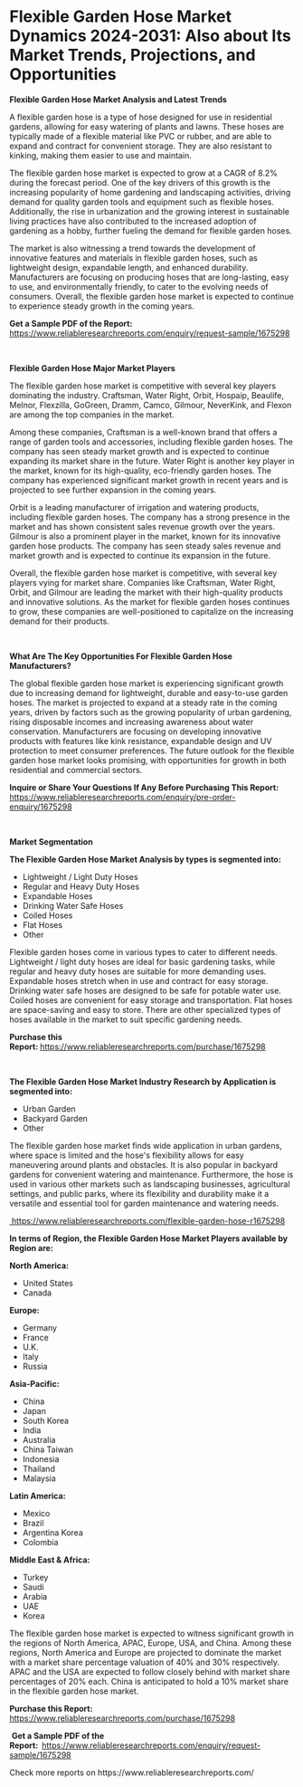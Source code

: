 <p><h1>Flexible Garden Hose Market Dynamics 2024-2031: Also about Its Market Trends, Projections, and Opportunities</h1></p><p><strong>Flexible Garden Hose Market Analysis and Latest Trends</strong></p>
<p><p>A flexible garden hose is a type of hose designed for use in residential gardens, allowing for easy watering of plants and lawns. These hoses are typically made of a flexible material like PVC or rubber, and are able to expand and contract for convenient storage. They are also resistant to kinking, making them easier to use and maintain.</p><p>The flexible garden hose market is expected to grow at a CAGR of 8.2% during the forecast period. One of the key drivers of this growth is the increasing popularity of home gardening and landscaping activities, driving demand for quality garden tools and equipment such as flexible hoses. Additionally, the rise in urbanization and the growing interest in sustainable living practices have also contributed to the increased adoption of gardening as a hobby, further fueling the demand for flexible garden hoses.</p><p>The market is also witnessing a trend towards the development of innovative features and materials in flexible garden hoses, such as lightweight design, expandable length, and enhanced durability. Manufacturers are focusing on producing hoses that are long-lasting, easy to use, and environmentally friendly, to cater to the evolving needs of consumers. Overall, the flexible garden hose market is expected to continue to experience steady growth in the coming years.</p></p>
<p><strong>Get a Sample PDF of the Report:&nbsp;</strong> <a href="https://www.reliableresearchreports.com/enquiry/request-sample/1675298">https://www.reliableresearchreports.com/enquiry/request-sample/1675298</a></p>
<p>&nbsp;</p>
<p><strong>Flexible Garden Hose Major Market Players</strong></p>
<p><p>The flexible garden hose market is competitive with several key players dominating the industry. Craftsman, Water Right, Orbit, Hospaip, Beaulife, Melnor, Flexzilla, GoGreen, Dramm, Camco, Gilmour, NeverKink, and Flexon are among the top companies in the market.</p><p>Among these companies, Craftsman is a well-known brand that offers a range of garden tools and accessories, including flexible garden hoses. The company has seen steady market growth and is expected to continue expanding its market share in the future. Water Right is another key player in the market, known for its high-quality, eco-friendly garden hoses. The company has experienced significant market growth in recent years and is projected to see further expansion in the coming years.</p><p>Orbit is a leading manufacturer of irrigation and watering products, including flexible garden hoses. The company has a strong presence in the market and has shown consistent sales revenue growth over the years. Gilmour is also a prominent player in the market, known for its innovative garden hose products. The company has seen steady sales revenue and market growth and is expected to continue its expansion in the future.</p><p>Overall, the flexible garden hose market is competitive, with several key players vying for market share. Companies like Craftsman, Water Right, Orbit, and Gilmour are leading the market with their high-quality products and innovative solutions. As the market for flexible garden hoses continues to grow, these companies are well-positioned to capitalize on the increasing demand for their products.</p></p>
<p>&nbsp;</p>
<p><strong>What Are The Key Opportunities For Flexible Garden Hose Manufacturers?</strong></p>
<p><p>The global flexible garden hose market is experiencing significant growth due to increasing demand for lightweight, durable and easy-to-use garden hoses. The market is projected to expand at a steady rate in the coming years, driven by factors such as the growing popularity of urban gardening, rising disposable incomes and increasing awareness about water conservation. Manufacturers are focusing on developing innovative products with features like kink resistance, expandable design and UV protection to meet consumer preferences. The future outlook for the flexible garden hose market looks promising, with opportunities for growth in both residential and commercial sectors.</p></p>
<p><strong>Inquire or Share Your Questions If Any Before Purchasing This Report:</strong> <a href="https://www.reliableresearchreports.com/enquiry/pre-order-enquiry/1675298">https://www.reliableresearchreports.com/enquiry/pre-order-enquiry/1675298</a></p>
<p>&nbsp;</p>
<p><strong>Market Segmentation</strong></p>
<p><strong>The Flexible Garden Hose Market Analysis by types is segmented into:</strong></p>
<p><ul><li>Lightweight / Light Duty Hoses</li><li>Regular and Heavy Duty Hoses</li><li>Expandable Hoses</li><li>Drinking Water Safe Hoses</li><li>Coiled Hoses</li><li>Flat Hoses</li><li>Other</li></ul></p>
<p><p>Flexible garden hoses come in various types to cater to different needs. Lightweight / light duty hoses are ideal for basic gardening tasks, while regular and heavy duty hoses are suitable for more demanding uses. Expandable hoses stretch when in use and contract for easy storage. Drinking water safe hoses are designed to be safe for potable water use. Coiled hoses are convenient for easy storage and transportation. Flat hoses are space-saving and easy to store. There are other specialized types of hoses available in the market to suit specific gardening needs.</p></p>
<p><strong>Purchase this Report:&nbsp;</strong><a href="https://www.reliableresearchreports.com/purchase/1675298">https://www.reliableresearchreports.com/purchase/1675298</a></p>
<p>&nbsp;</p>
<p><strong>The Flexible Garden Hose Market Industry Research by Application is segmented into:</strong></p>
<p><ul><li>Urban Garden</li><li>Backyard Garden</li><li>Other</li></ul></p>
<p><p>The flexible garden hose market finds wide application in urban gardens, where space is limited and the hose's flexibility allows for easy maneuvering around plants and obstacles. It is also popular in backyard gardens for convenient watering and maintenance. Furthermore, the hose is used in various other markets such as landscaping businesses, agricultural settings, and public parks, where its flexibility and durability make it a versatile and essential tool for garden maintenance and watering needs.</p></p>
<p><a href="https://www.reliableresearchreports.com/flexible-garden-hose-r1675298">&nbsp;https://www.reliableresearchreports.com/flexible-garden-hose-r1675298</a></p>
<p><strong>In terms of Region, the Flexible Garden Hose Market Players available by Region are:</strong></p>
<p>
    <p> <strong> North America: </strong>
        <ul>
            <li>United States</li>
            <li>Canada</li>
        </ul>
        </p> 
    <p> <strong> Europe: </strong>
        <ul>
            <li>Germany</li>
            <li>France</li>
            <li>U.K.</li>
            <li>Italy</li>
            <li>Russia</li>
        </ul>
        </p> 
    <p> <strong> Asia-Pacific: </strong>
        <ul>
            <li>China</li>
            <li>Japan</li>
            <li>South Korea</li>
            <li>India</li>
            <li>Australia</li>
            <li>China Taiwan</li>
            <li>Indonesia</li>
            <li>Thailand</li>
            <li>Malaysia</li>
        </ul>
        </p> 
    <p> <strong> Latin America: </strong>
        <ul>
            <li>Mexico</li>
            <li>Brazil</li>
            <li>Argentina Korea</li>
            <li>Colombia</li>
        </ul>
        </p> 
    <p> <strong> Middle East & Africa: </strong>
        <ul>
            <li>Turkey</li>
            <li>Saudi</li>
            <li>Arabia</li>
            <li>UAE</li>
            <li>Korea</li>
        </ul>
    </p>
    </p>
<p><p>The flexible garden hose market is expected to witness significant growth in the regions of North America, APAC, Europe, USA, and China. Among these regions, North America and Europe are projected to dominate the market with a market share percentage valuation of 40% and 30% respectively. APAC and the USA are expected to follow closely behind with market share percentages of 20% each. China is anticipated to hold a 10% market share in the flexible garden hose market.</p></p>
<p><strong>Purchase this Report: </strong><a href="https://www.reliableresearchreports.com/purchase/1675298">https://www.reliableresearchreports.com/purchase/1675298</a></p>
<p>&nbsp;<strong>Get a Sample PDF of the Report:&nbsp;&nbsp;</strong><a href="https://www.reliableresearchreports.com/enquiry/request-sample/1675298">https://www.reliableresearchreports.com/enquiry/request-sample/1675298</a></p>
<p><strong></strong></p>
<p>Check more reports on https://www.reliableresearchreports.com/</p>